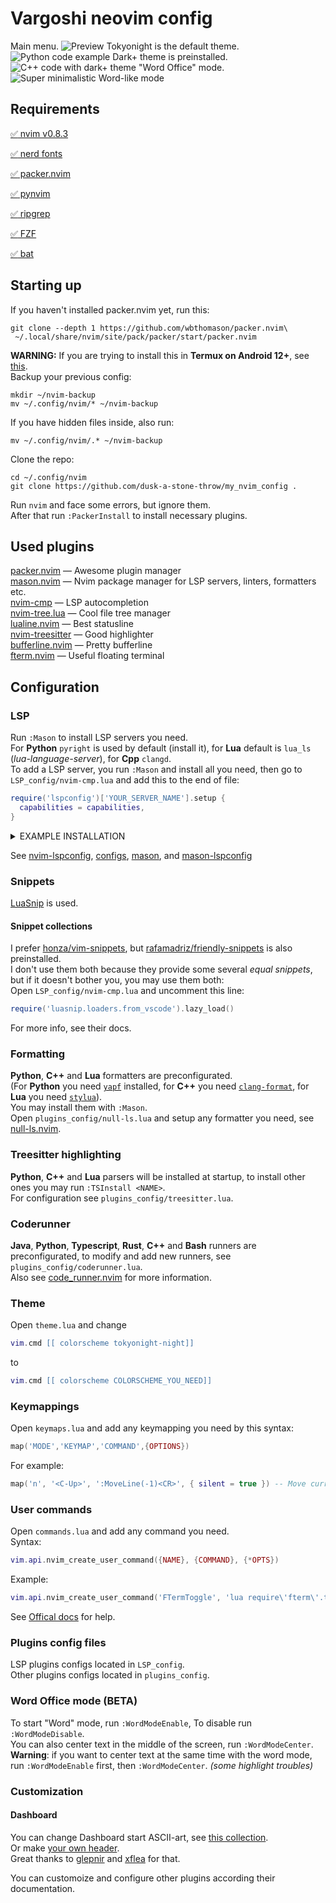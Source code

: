 # Vargoshi neovim config
Main menu.
![Preview](pics/preview.png)
Tokyonight is the default theme.
![Python code example](pics/python_code.png)
Dark+ theme is preinstalled.
![C++ code with dark+ theme](pics/cpp_code_with_vscode_theme.png)
"Word Office" mode.
![Super minimalistic Word-like mode](pics/word-like_mode.png)
## Requirements
[:white_check_mark: nvim v0.8.3](https://github.com/neovim/neovim)

[:white_check_mark: nerd fonts](https://github.com/ryanoasis/nerd-fonts)

[:white_check_mark: packer.nvim](https://github.com/wbthomason/packer.nvim)

[:white_check_mark: pynvim](https://github.com/neovim/pynvim)

[:white_check_mark: ripgrep](https://github.com/BurntSushi/ripgrep)

[:white_check_mark: FZF](https://github.com/junegunn/fzf)

[:white_check_mark: bat](https://github.com/sharkdp/bat)
## Starting up
If you haven't installed packer.nvim yet, run this:  
```shell
git clone --depth 1 https://github.com/wbthomason/packer.nvim\
 ~/.local/share/nvim/site/pack/packer/start/packer.nvim
```
**WARNING:** If you are trying to install this in **Termux on Android 12+**, see [this](https://github.com/dusk-a-stone-throw/my_nvim_config/wiki/Termux-installation).  
Backup your previous config:  
```shell
mkdir ~/nvim-backup
mv ~/.config/nvim/* ~/nvim-backup
```
If you have hidden files inside, also run:
```shell
mv ~/.config/nvim/.* ~/nvim-backup
```
Clone the repo:  
```shell
cd ~/.config/nvim
git clone https://github.com/dusk-a-stone-throw/my_nvim_config .
```
Run `nvim` and face some errors, but ignore them.  
After that run `:PackerInstall` to install necessary plugins.
## Used plugins
[packer.nvim](https://github.com/wbthomason/packer.nvim) — Awesome plugin manager  
[mason.nvim](https://github.com/williamboman/mason.nvim) — Nvim package manager for LSP servers, linters, formatters etc.  
[nvim-cmp](https://github.com/rsh7th/nvim-cmp) — LSP autocompletion  
[nvim-tree.lua](https://github.com/kyazdani42/nvim-tree.lua) — Cool file tree manager  
[lualine.nvim](https://github.com/nvim-lualine/lualine.nvim) — Best statusline  
[nvim-treesitter](https://github.com/nvim-treesitter/nvim-treesitter) — Good highlighter  
[bufferline.nvim](https://github.com/akinsho/bufferline.nvim) — Pretty bufferline  
[fterm.nvim](https://github.com/iajiawang/fterm.nvim) — Useful floating terminal  
## Configuration
### LSP

Run `:Mason` to install LSP servers you need.  
For **Python** `pyright` is used by default (install it),
for **Lua** default is `lua_ls` (*lua-language-server*),
for **Cpp** `clangd`.  
To add a LSP server, you run `:Mason` and install all you need, then go to `LSP_config/nvim-cmp.lua` and add this to the end of file:  
```lua
require('lspconfig')['YOUR_SERVER_NAME'].setup {
  capabilities = capabilities,
}
```
<details>
<summary>EXAMPLE INSTALLATION</summary>

#### Let's install a LSP server for Go.
1. Run `:MasonInstall gopls` (or run `:Mason` and choose manually).
2. Open `LSP_config/nvim-cmp.lua` and add  
```lua
require('lspconfig')['gopls'].setup({
    capabilities = capabilities,
})
```
to the end of file.  
*LSP autocompletion and linting are ready, but you better install a formatter and the Treesitter parser.*  
3. Run `:MasonInstall gofumpt` to install the formatter (or any other you need). Don't forget to configure it, see [Formatting](#Formatting).  
4. Install Treesitter parser: `:TSInstall go`.  
5. Here you *go*!
</details>

See [nvim-lspconfig](https://github.com/neovim/nvim-lspconfig), [configs](https://github.com/neovim/nvim-lspconfig/blob/master/doc/server_configurations.md),
[mason](https://github.com/williamboman/mason.nvim), and [mason-lspconfig](https://github.com/williamboman/mason-lspconfig.nvim)
### Snippets
[LuaSnip](https://github.com/L3MON4D3/LuaSnip) is used.  
#### Snippet collections
I prefer [honza/vim-snippets](https://github.com/honza/vim-snippets/tree/master/snippets),
but [rafamadriz/friendly-snippets](https://github.com/rafamadriz/friendly-snippets) is also preinstalled.  
I don't use them both because they provide some several *equal snippets*, but if it doesn't bother you, you may use them both:  
Open `LSP_config/nvim-cmp.lua` and uncomment this line:
```lua
require('luasnip.loaders.from_vscode').lazy_load()
```
For more info, see their docs.
### Formatting <a name="Formatting"></a>
**Python**, **C++** and **Lua** formatters are preconfigurated.  
(For **Python** you need [`yapf`](https://github.com/google/yapf) installed, for **C++** you need
[`clang-format`](https://clang.llvm.org/docs/ClangFormat.html),
for **Lua** you need [`stylua`](https://github.com/JohnnyMorganz/StyLua)).  
You may install them with `:Mason`.  
Open `plugins_config/null-ls.lua` and setup any formatter you need,
see [null-ls.nvim](https://github.com/jose-elias-alvarez/null-ls.nvim).
### Treesitter highlighting
**Python**, **C++** and **Lua** parsers will be installed at startup,
to install other ones you may run `:TSInstall <NAME>`.  
For configuration see `plugins_config/treesitter.lua`.
### Coderunner
**Java**, **Python**, **Typescript**, **Rust**, **C++** and **Bash** runners are preconfigurated,
to modify and add new runners, see `plugins_config/coderunner.lua`.  
Also see [code_runner.nvim](https://github.com/CRAG666/code_runner.nvim) for more information.
### Theme
Open `theme.lua` and change
```lua
vim.cmd [[ colorscheme tokyonight-night]]
```
to
```lua
vim.cmd [[ colorscheme COLORSCHEME_YOU_NEED]]
```
### Keymappings
Open `keymaps.lua` and add any keymapping you need by this syntax:
```lua
map('MODE','KEYMAP','COMMAND',{OPTIONS})
```
For example:
```lua
map('n', '<C-Up>', ':MoveLine(-1)<CR>', { silent = true }) -- Move current line upwards
```
### User commands
Open `commands.lua` and add any command you need.  
Syntax: 
```lua
vim.api.nvim_create_user_command({NAME}, {COMMAND}, {*OPTS})
```
Example:
```lua
vim.api.nvim_create_user_command('FTermToggle', 'lua require\'fterm\'.toggle()', {})
```
See [Offical docs](https://neovim.io/doc/user/api.html#nvim_create_user_command()) for help.
### Plugins config files
LSP plugins configs located in `LSP_config`.  
Other plugins configs located in `plugins_config`.
### Word Office mode (BETA)
To start "Word" mode, run `:WordModeEnable`,
To disable run `:WordModeDisable`.  
You can also center text in the middle of the screen, run `:WordModeCenter`.  
**Warning**: if you want to center text at the same time with the word mode, run `:WordModeEnable` first, then `:WordModeCenter`. *(some highlight troubles)*
### Customization
#### Dashboard
You can change Dashboard start ASCII-art, see [this collection](https://github.com/glepnir/dashboard-nvim/wiki/Ascii-Header-Text).  
Or make [your own header](https://xflea.github.io/nv-dashboard-header-maker/).  
Great thanks to [glepnir](https://github.com/glepnir) and [xflea](https://github.com/xflea) for that.

You can customoize and configure other plugins according their documentation.
